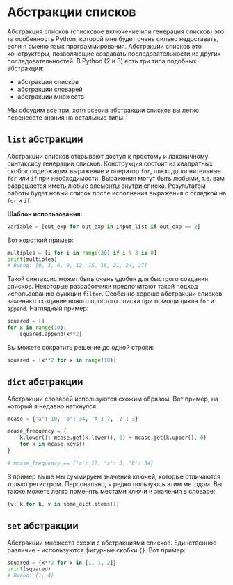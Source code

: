 # Абстракции списков

Абстракция списков (списковое включение или генерация списков) это та
особенность Python, которой мне будет очень сильно недоставать, если я сменю
язык программирования. Абстракции списков это конструкторы, позволяющие
создавать последовательности из других последовательностей. В Python (2 и 3)
есть три типа подобных абстракции:

- абстракции списков
- абстракции словарей
- абстракции множеств

Мы обсудим все три, хотя освоив абстракции списков вы легко перенесете знания
на остальные типы.

## `list` абстракции

Абстракции списков открывают доступ к простому и лаконичному синтаксису генерации
списков. Конструкция состоит из квадратных скобок содержащих выражение и
оператор `for`, плюс дополнительные `for` или `if` при
необходимости. Выражения могут быть любыми, т.е. вам разрешается иметь любые
элементы внутри списка. Результатом работы будет новый список после исполнения
выражения с оглядкой на `for` и `if`.

**Шаблон использования:**

```python
variable = [out_exp for out_exp in input_list if out_exp == 2]
```

Вот короткий пример:

```python
multiples = [i for i in range(30) if i % 3 is 0]
print(multiples)
# Вывод: [0, 3, 6, 9, 12, 15, 18, 21, 24, 27]
```

Такой синтаксис может быть очень удобен для быстрого создания списков.
Некоторые разработчики предпочитают такой подход использованию функции
`filter`. Особенно хорошо абстракции списков заменяют создание нового
простого списка при помощи цикла `for` и `append`. Наглядный пример:

```python
squared = []
for x in range(10):
    squared.append(x**2)
```

Вы можете сократить решение до одной строки:

```python
squared = [x**2 for x in range(10)]
```

## `dict` абстракции

Абстракции словарей используются схожим образом. Вот пример, на который я недавно
наткнулся:

```python
mcase = {'a': 10, 'b': 34, 'A': 7, 'Z': 3}

mcase_frequency = {
    k.lower(): mcase.get(k.lower(), 0) + mcase.get(k.upper(), 0)
    for k in mcase.keys()
}

# mcase_frequency == {'a': 17, 'z': 3, 'b': 34}
```

В пример выше мы суммируем значения ключей, которые отличаются только
регистром. Персонально, я редко пользуюсь этим методом. Вы также можете
легко поменять местами ключи и значения в словаре:

```python
{v: k for k, v in some_dict.items()}
```

## `set` абстракции

Абстракции множеств схожи с абстракциями списков. Единственное различие -
используются фигурные скобки `{}`. Вот пример:

```python
squared = {x**2 for x in [1, 1, 2]}
print(squared)
# Вывод: {1, 4}
```
